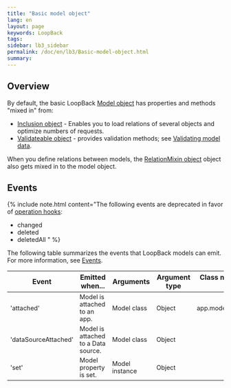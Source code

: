 ```yaml
---
title: "Basic model object"
lang: en
layout: page
keywords: LoopBack
tags:
sidebar: lb3_sidebar
permalink: /doc/en/lb3/Basic-model-object.html
summary:
---
```


## Overview

By default, the basic LoopBack [Model object](http://apidocs.loopback.io/loopback/#model) has properties and methods "mixed in" from:

* [Inclusion object](http://apidocs.loopback.io/loopback-datasource-juggler/#inclusion) - Enables you to load relations of several objects and optimize numbers of requests.
* [Validateable object](http://apidocs.loopback.io/loopback-datasource-juggler/#validatable) - provides validation methods;
  see [Validating model data](Validating-model-data.html).

When you define relations between models,
the [RelationMixin object](http://apidocs.loopback.io/loopback-datasource-juggler/#relationmixin) object also gets mixed in to the model object.

## Events

{% include note.html content="The following events are deprecated in favor of [operation hooks](Operation-hooks.html):

* changed
* deleted
* deletedAll
" %}

The following table summarizes the events that LoopBack models can emit.
For more information, see [Events](Events.html).

<table>
  <thead>
    <tr>
      <th width="150">Event</th>
      <th width="180">Emitted when...</th>
      <th>Arguments</th>
      <th>Argument type</th>
      <th>Class methods that emit</th>
      <th width="230">Instance methods that emit</th>
    </tr>
  </thead>
  <tbody style="font-size: 90%;">    
    <tr>
      <td>'attached'</td>
      <td>Model is attached to an app.
      </td>
      <td>Model class</td>
      <td>Object</td>
      <td>app.model(<em>modelName</em>)</td>
      <td>&nbsp;</td>
    </tr>
    <tr>
      <td>'dataSourceAttached'</td>
      <td>Model is attached to a Data source.</td>
      <td>Model class</td>
      <td>Object</td>
      <td>&nbsp;</td>
      <td>DataSource.prototype<br/>.createModel
          <br/>DataSource.prototype<br/>.define
      </td>
    </tr>
    <tr>
      <td>'set'</td>
      <td>Model property is set.</td>
      <td>Model instance</td>
      <td>Object</td>
      <td>&nbsp;</td>
      <td>Model.prototype<br/>.setAttributes()
      </td>
    </tr>
  </tbody>
</table>
